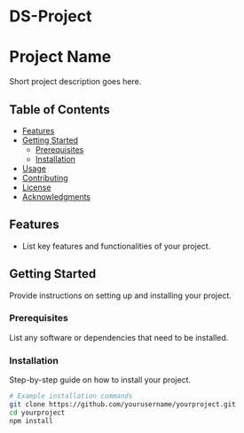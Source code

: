 # DS-Project
# Project Name

Short project description goes here.

## Table of Contents

- [Features](#features)
- [Getting Started](#getting-started)
  - [Prerequisites](#prerequisites)
  - [Installation](#installation)
- [Usage](#usage)
- [Contributing](#contributing)
- [License](#license)
- [Acknowledgments](#acknowledgments)

## Features

- List key features and functionalities of your project.

## Getting Started

Provide instructions on setting up and installing your project.

### Prerequisites

List any software or dependencies that need to be installed.

### Installation

Step-by-step guide on how to install your project.

```bash
# Example installation commands
git clone https://github.com/yourusername/yourproject.git
cd yourproject
npm install
